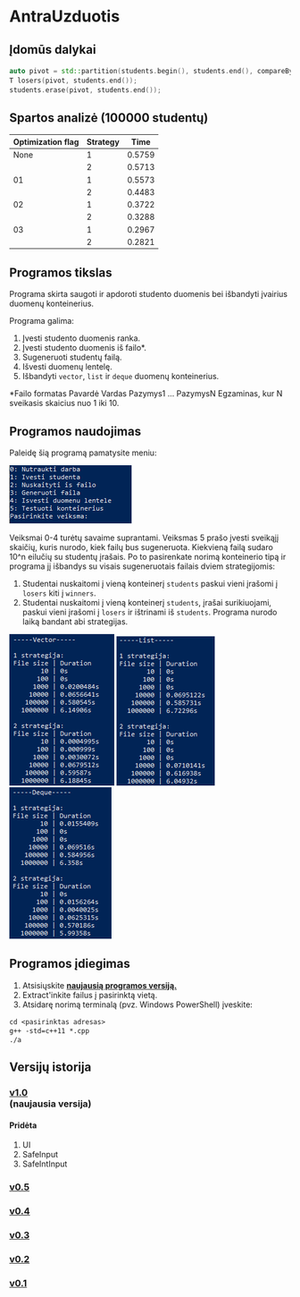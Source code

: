 # AntraUzduotis

## Įdomūs dalykai

```cpp
auto pivot = std::partition(students.begin(), students.end(), compareByAverage);
T losers(pivot, students.end());
students.erase(pivot, students.end());
```

## Spartos analizė (100000 studentų)

| Optimization flag |  Strategy | Time |
|-------------------|-----------|------|
|None |  1 | 0.5759|
| | 2 | 0.5713|
| 01 | 1 | 0.5573 |
| | 2 | 0.4483 |
| 02 | 1 | 0.3722 |
| | 2 | 0.3288 |
| 03 | 1 | 0.2967 |
| | 2 | 0.2821 |

## Programos tikslas
Programa skirta saugoti ir apdoroti studento duomenis bei išbandyti įvairius duomenų konteinerius.

Programa galima:
  1. Įvesti studento duomenis ranka.
  2. Įvesti studento duomenis iš failo*.
  3. Sugeneruoti studentų failą.
  4. Išvesti duomenų lentelę.
  5. Išbandyti `vector`, `list` ir `deque` duomenų konteinerius.

*Failo formatas Pavardė Vardas Pazymys1 ... PazymysN Egzaminas, kur N sveikasis skaicius nuo 1 iki 10.

## Programos naudojimas

Paleidę šią programą pamatysite meniu:

![alt text](https://github.com/BlackDude22/AntraUzduotis/blob/master/images/menu.png "Meniu")

Veiksmai 0-4 turėtų savaime suprantami. Veiksmas 5 prašo įvesti sveikąjį skaičių, kuris nurodo, kiek failų bus sugeneruota. Kiekvieną failą sudaro 10^n eilučių su studentų įrašais. Po to pasirenkate norimą konteinerio tipą ir programa jį išbandys su visais sugeneruotais failais dviem strategijomis:
  1. Studentai nuskaitomi į vieną konteinerį `students` paskui vieni įrašomi į `losers` kiti į `winners`.
  2. Studentai nuskaitomi į vieną konteinerį `students`, įrašai surikiuojami, paskui vieni įrašomi į `losers` ir ištrinami iš `students`.
Programa nurodo laiką bandant abi strategijas.

![alt text](https://github.com/BlackDude22/AntraUzduotis/blob/master/images/vector.png "Vector")
![alt text](https://github.com/BlackDude22/AntraUzduotis/blob/master/images/list.png "List")
![alt text](https://github.com/BlackDude22/AntraUzduotis/blob/master/images/deque.png "Deque")

## Programos įdiegimas

  1. Atsisiųskite [**naujausią programos versiją.**](https://github.com/BlackDude22/AntraUzduotis/releases)<br>
  2. Extract'inkite failus į pasirinktą vietą.
  3. Atsidarę norimą terminalą (pvz. Windows PowerShell) įveskite:
  
    cd <pasirinktas adresas>
    g++ -std=c++11 *.cpp  
    ./a
    
## Versijų istorija

### [**v1.0**](https://github.com/BlackDude22/AntraUzduotis/releases/tag/v1.0)<br>(naujausia versija)

#### Pridėta
  1. UI
  2. SafeInput
  3. SafeIntInput
  
### [**v0.5**](https://github.com/BlackDude22/AntraUzduotis/releases/tag/v0.5)<br>

### [**v0.4**](https://github.com/BlackDude22/AntraUzduotis/releases/tag/v0.4)<br>

### [**v0.3**](https://github.com/BlackDude22/AntraUzduotis/releases/tag/v0.3)<br>

### [**v0.2**](https://github.com/BlackDude22/AntraUzduotis/releases/tag/v0.2)<br>

### [**v0.1**](https://github.com/BlackDude22/AntraUzduotis/releases/tag/v0.1)<br>
